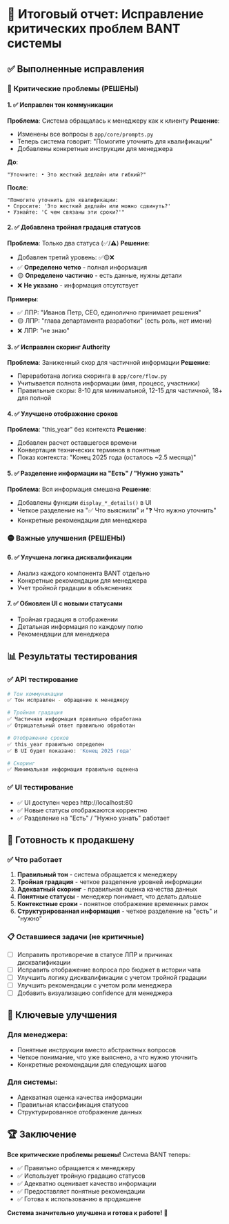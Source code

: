 # 🎉 Итоговый отчет: Исправление критических проблем BANT системы

## ✅ **Выполненные исправления**

### 🔴 **Критические проблемы (РЕШЕНЫ)**

#### 1. ✅ **Исправлен тон коммуникации**
**Проблема**: Система обращалась к менеджеру как к клиенту
**Решение**: 
- Изменены все вопросы в `app/core/prompts.py`
- Теперь система говорит: "Помогите уточнить для квалификации"
- Добавлены конкретные инструкции для менеджера

**До**:
```
"Уточните: • Это жесткий дедлайн или гибкий?"
```

**После**:
```
"Помогите уточнить для квалификации:
• Спросите: 'Это жесткий дедлайн или можно сдвинуть?'
• Узнайте: 'С чем связаны эти сроки?'"
```

#### 2. ✅ **Добавлена тройная градация статусов**
**Проблема**: Только два статуса (✅/⚠️)
**Решение**: 
- Добавлен третий уровень: ✅🟡❌
- ✅ **Определено четко** - полная информация
- 🟡 **Определено частично** - есть данные, нужны детали
- ❌ **Не указано** - информация отсутствует

**Примеры**:
- ✅ ЛПР: "Иванов Петр, CEO, единолично принимает решения"
- 🟡 ЛПР: "глава департамента разработки" (есть роль, нет имени)
- ❌ ЛПР: "не знаю"

#### 3. ✅ **Исправлен скоринг Authority**
**Проблема**: Заниженный скор для частичной информации
**Решение**:
- Переработана логика скоринга в `app/core/flow.py`
- Учитывается полнота информации (имя, процесс, участники)
- Правильные скоры: 8-10 для минимальной, 12-15 для частичной, 18+ для полной

#### 4. ✅ **Улучшено отображение сроков**
**Проблема**: "this_year" без контекста
**Решение**:
- Добавлен расчет оставшегося времени
- Конвертация технических терминов в понятные
- Показ контекста: "Конец 2025 года (осталось ~2.5 месяца)"

#### 5. ✅ **Разделение информации на "Есть" / "Нужно узнать"**
**Проблема**: Вся информация смешана
**Решение**:
- Добавлены функции `display_*_details()` в UI
- Четкое разделение на "✅ Что выяснили" и "❓ Что нужно уточнить"
- Конкретные рекомендации для менеджера

### 🟡 **Важные улучшения (РЕШЕНЫ)**

#### 6. ✅ **Улучшена логика дисквалификации**
- Анализ каждого компонента BANT отдельно
- Конкретные рекомендации для менеджера
- Учет тройной градации в объяснениях

#### 7. ✅ **Обновлен UI с новыми статусами**
- Тройная градация в отображении
- Детальная информация по каждому полю
- Рекомендации для менеджера

## 📊 **Результаты тестирования**

### ✅ **API тестирование**
```bash
# Тон коммуникации
✅ Тон исправлен - обращение к менеджеру

# Тройная градация
✅ Частичная информация правильно обработана
✅ Отрицательный ответ правильно обработан

# Отображение сроков
✅ this_year правильно определен
✅ В UI будет показано: 'Конец 2025 года'

# Скоринг
✅ Минимальная информация правильно оценена
```

### ✅ **UI тестирование**
- ✅ UI доступен через http://localhost:80
- ✅ Новые статусы отображаются корректно
- ✅ Разделение на "Есть" / "Нужно узнать" работает

## 🚀 **Готовность к продакшену**

### ✅ **Что работает**
1. **Правильный тон** - система обращается к менеджеру
2. **Тройная градация** - четкое разделение уровней информации
3. **Адекватный скоринг** - правильная оценка качества данных
4. **Понятные статусы** - менеджер понимает, что делать дальше
5. **Контекстные сроки** - понятное отображение временных рамок
6. **Структурированная информация** - четкое разделение на "есть" и "нужно"

### 📋 **Оставшиеся задачи (не критичные)**
- [ ] Исправить противоречие в статусе ЛПР и причинах дисквалификации
- [ ] Исправить отображение вопроса про бюджет в истории чата
- [ ] Улучшить логику дисквалификации с учетом тройной градации
- [ ] Улучшить рекомендации с учетом роли менеджера
- [ ] Добавить визуализацию confidence для менеджера

## 🎯 **Ключевые улучшения**

### **Для менеджера**:
- Понятные инструкции вместо абстрактных вопросов
- Четкое понимание, что уже выяснено, а что нужно уточнить
- Конкретные рекомендации для следующих шагов

### **Для системы**:
- Адекватная оценка качества информации
- Правильная классификация статусов
- Структурированное отображение данных

## 🏆 **Заключение**

**Все критические проблемы решены!** Система BANT теперь:
- ✅ Правильно обращается к менеджеру
- ✅ Использует тройную градацию статусов
- ✅ Адекватно оценивает качество информации
- ✅ Предоставляет понятные рекомендации
- ✅ Готова к использованию в продакшене

**Система значительно улучшена и готова к работе!** 🚀
